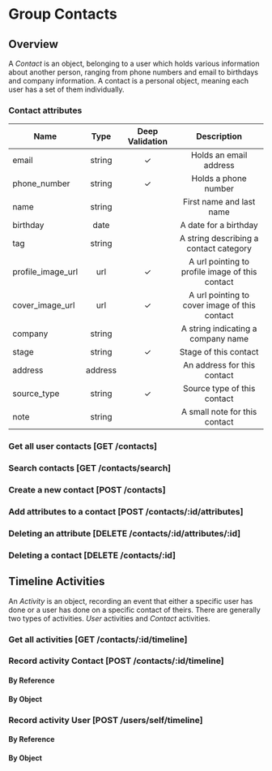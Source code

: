 # Group Contacts

## Overview
A _Contact_ is an object, belonging to a user which holds various information about another person, ranging
from phone numbers and email to birthdays and company information. A contact is a personal object, meaning
each user has a set of them individually.

### Contact attributes
Name                  | Type            | Deep Validation | Description
--------------------- | :-------------: | :--------------:| :----------:
email                 |    string       |       ✓         | Holds an email address
phone_number          |    string       |       ✓         | Holds a phone number
name                  |    string       |                 | First name and last name
birthday              |    date         |                 | A date for a birthday
tag                   |    string       |                 | A string describing a contact category
profile_image_url     |    url          |       ✓         | A url pointing to profile image of this contact
cover_image_url       |    url          |       ✓         | A url pointing to cover image of this contact
company               |    string       |                 | A string indicating a company name
stage                 |    string       |       ✓         | Stage of this contact
address               |    address      |                 | An address for this contact
source_type           |    string       |       ✓         | Source type of this contact
note                  |    string       |                 | A small note for this contact

### Get all user contacts [GET /contacts]
<!-- include(tests/contact/getContacts.md) -->

### Search contacts [GET /contacts/search]
<!-- include(tests/contact/search.md) -->

### Create a new contact [POST /contacts]
<!-- include(tests/contact/create.md) -->

### Add attributes to a contact [POST /contacts/:id/attributes]
<!-- include(tests/contact/addAttribute.md) -->

### Deleting an attribute [DELETE /contacts/:id/attributes/:id]
<!-- include(tests/contact/removeAttribute.md) -->

### Deleting a contact [DELETE /contacts/:id]
<!-- include(tests/contact/deleteContact.md) -->

## Timeline Activities
An _Activity_ is an object, recording an event that either a specific user has done or a user has done on a specific contact of theirs. There are generally two types of activities. *User* activities and *Contact* activities.

### Get all activities [GET /contacts/:id/timeline]
<!-- include(tests/contact/getTimeline.md) -->

### Record activity Contact [POST /contacts/:id/timeline]

#### By Reference
<!-- include(tests/contact/addActivityReference.md) -->

#### By Object
<!-- include(tests/contact/addActivityObject.md) -->

### Record activity User [POST /users/self/timeline]

#### By Reference
<!-- include(tests/contact/addActivityReferenceForUser.md) -->

#### By Object
<!-- include(tests/contact/addActivityObjectForUser.md) -->
